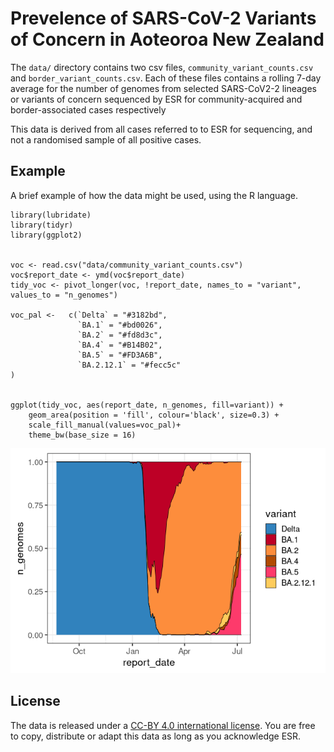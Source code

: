 
# Prevelence of SARS-CoV-2 Variants of Concern in Aoteoroa New Zealand

The `data/` directory contains two csv files, `community_variant_counts.csv` and `border_variant_counts.csv`. Each of these files contains a rolling 7-day average for the number of genomes from selected SARS-CoV2-2 lineages or variants of concern sequenced by ESR for community-acquired and border-associated cases respectively

This data is derived from all cases referred to to ESR for sequencing, and not a randomised sample of all positive cases.

## Example

A brief example of how the data might be used, using the R language.

``` {.r}
library(lubridate)
library(tidyr)
library(ggplot2)


voc <- read.csv("data/community_variant_counts.csv")
voc$report_date <- ymd(voc$report_date)
tidy_voc <- pivot_longer(voc, !report_date, names_to = "variant", values_to = "n_genomes")

voc_pal <-   c(`Delta` = "#3182bd", 
               `BA.1` = "#bd0026", 
               `BA.2` = "#fd8d3c", 
               `BA.4` = "#B14B02",
               `BA.5` = "#FD3A6B",
               `BA.2.12.1` = "#fecc5c"
)


ggplot(tidy_voc, aes(report_date, n_genomes, fill=variant)) + 
    geom_area(position = 'fill', colour='black', size=0.3) +
    scale_fill_manual(values=voc_pal)+
    theme_bw(base_size = 16)  
```

![](images/plot-1.png)

## License

The data is released under a [CC-BY 4.0 international license](https://creativecommons.org/licenses/by/4.0/). You are free to copy, distribute or adapt this data as long as you acknowledge ESR.
